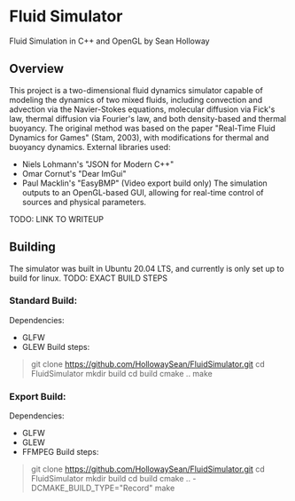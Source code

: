 # Fluid Simulator
Fluid Simulation in C++ and OpenGL by Sean Holloway

## Overview
This project is a two-dimensional fluid dynamics simulator capable of modeling the dynamics of two mixed fluids, including convection and advection via the Navier-Stokes equations, molecular diffusion via Fick's law, thermal diffusion via Fourier's law, and both density-based and thermal buoyancy. 
The original method was based on the paper "Real-Time Fluid Dynamics for Games" (Stam, 2003), with modifications for thermal and buoyancy dynamics.
External libraries used:
- Niels Lohmann's "JSON for Modern C++"
- Omar Cornut's "Dear ImGui"
- Paul Macklin's "EasyBMP" (Video export build only)
The simulation outputs to an OpenGL-based GUI, allowing for real-time control of sources and physical parameters.

TODO: LINK TO WRITEUP

## Building
The simulator was built in Ubuntu 20.04 LTS, and currently is only set up to build for linux.
TODO: EXACT BUILD STEPS

### Standard Build:
Dependencies:
- GLFW
- GLEW
Build steps:

> git clone https://github.com/HollowaySean/FluidSimulator.git
> cd FluidSimulator
> mkdir build
> cd build
> cmake ..
> make

### Export Build:
Dependencies:
- GLFW
- GLEW
- FFMPEG
Build steps:
> git clone https://github.com/HollowaySean/FluidSimulator.git
> cd FluidSimulator
> mkdir build
> cd build
> cmake .. -DCMAKE_BUILD_TYPE="Record"
> make
